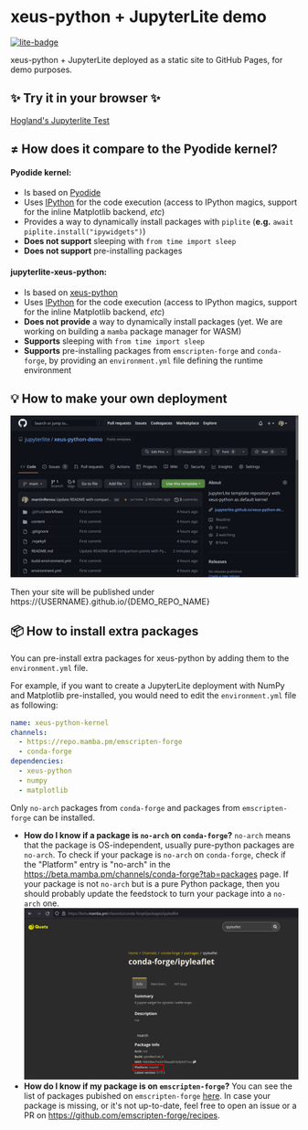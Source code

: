 # xeus-python + JupyterLite demo

[![lite-badge](https://jupyterlite.rtfd.io/en/latest/_static/badge.svg)](https://jupyterlite.github.io/xeus-python-demo/notebooks/?path=demo.ipynb)

xeus-python + JupyterLite deployed as a static site to GitHub Pages, for demo purposes.

## ✨ Try it in your browser ✨

[Hogland's Jupyterlite Test](https://jshogland.github.io/xeus_python_demo/)

## ≠ How does it compare to the Pyodide kernel?

#### Pyodide kernel:

- Is based on [Pyodide](https://github.com/pyodide/pyodide)
- Uses [IPython](https://github.com/ipython/ipython) for the code execution (access to IPython magics, support for the inline Matplotlib backend, *etc*)
- Provides a way to dynamically install packages with ``piplite`` (**e.g.** ``await piplite.install("ipywidgets")``)
- **Does not support** sleeping with ``from time import sleep``
- **Does not support** pre-installing packages

#### jupyterlite-xeus-python:

- Is based on [xeus-python](https://github.com/jupyter-xeus/xeus-python)
- Uses [IPython](https://github.com/ipython/ipython) for the code execution (access to IPython magics, support for the inline Matplotlib backend, *etc*)
- **Does not provide** a way to dynamically install packages (yet. We are working on building a ``mamba`` package manager for WASM)
- **Supports** sleeping with ``from time import sleep``
- **Supports** pre-installing packages from ``emscripten-forge`` and ``conda-forge``, by providing an ``environment.yml`` file defining the runtime environment

## 💡 How to make your own deployment

![Deploy your own](deploy.gif)

Then your site will be published under https://{USERNAME}.github.io/{DEMO_REPO_NAME}

## 📦 How to install extra packages

You can pre-install extra packages for xeus-python by adding them to the ``environment.yml`` file.

For example, if you want to create a JupyterLite deployment with NumPy and Matplotlib pre-installed, you would need to edit the ``environment.yml`` file as following:

```yml
name: xeus-python-kernel
channels:
  - https://repo.mamba.pm/emscripten-forge
  - conda-forge
dependencies:
  - xeus-python
  - numpy
  - matplotlib
```

Only ``no-arch`` packages from ``conda-forge`` and packages from ``emscripten-forge`` can be installed.
- **How do I know if a package is ``no-arch`` on ``conda-forge``?** ``no-arch`` means that the package is OS-independent, usually pure-python packages are ``no-arch``. To check if your package is ``no-arch`` on ``conda-forge``, check if the "Platform" entry is "no-arch" in the https://beta.mamba.pm/channels/conda-forge?tab=packages page. If your package is not ``no-arch`` but is a pure Python package, then you should probably update the feedstock to turn your package into a ``no-arch`` one.
![](noarch.png)
- **How do I know if my package is on ``emscripten-forge``?** You can see the list of packages pubished on ``emscripten-forge`` [here](https://beta.mamba.pm/channels/emscripten-forge?tab=packages). In case your package is missing, or it's not up-to-date, feel free to open an issue or a PR on https://github.com/emscripten-forge/recipes.
